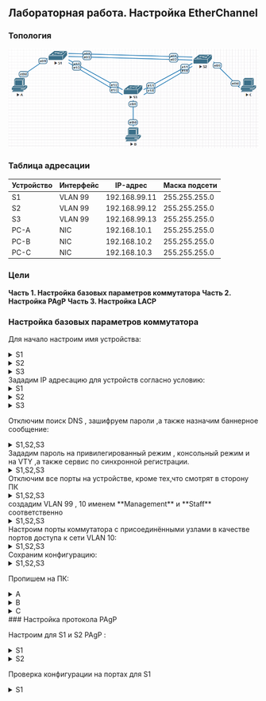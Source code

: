 ## Лабораторная работа. Настройка EtherChannel 

### Топология

![](img/Scheme.png)

### Таблица адресации

| Устройство | Интерфейс | IP-адрес      | Маска подсети |
| ---------- | --------- | ------------- | ------------- |
| S1         | VLAN 99   | 192.168.99.11 | 255.255.255.0 |
| S2         | VLAN 99   | 192.168.99.12 | 255.255.255.0 |
| S3         | VLAN 99   | 192.168.99.13 | 255.255.255.0 |
| PC-A       | NIC       | 192.168.10.1  | 255.255.255.0 |
| PC-B       | NIC       | 192.168.10.2  | 255.255.255.0 |
| PC-C       | NIC       | 192.168.10.3  | 255.255.255.0 |

### Цели

**Часть 1. Настройка базовых параметров коммутатора**
**Часть 2. Настройка PAgP**
**Часть 3. Настройка LACP**

### Настройка базовых параметров коммутатора

Для начало настроим имя устройства:

<details>
<summary>S1</summary>
<pre><code>
enable
conf t
hos S1
</code></pre>
</details>
<details>
<summary>S2</summary>
<pre><code>
enable
conf t
hos S2
</code></pre>
</details>
<details>
<summary>S3</summary>
<pre><code>
enable
conf t
hos S3
</code></pre>
</details>
Зададим IP адресацию для устройств согласно условию:

<details>
<summary>S1</summary>
<pre><code>
int vla 99
ip addr 192.168.99.11 255.255.255.0
no shut
exit 
</code></pre>
</details>
<details>
<summary>S2</summary>
<pre><code>
int vla 99
ip addr 192.168.99.12 255.255.255.0
no shut
exit 
</code></pre>
</details>
<details>
<summary>S3</summary>
<pre><code>
int vla 99
ip addr 192.168.99.13 255.255.255.0
no shut
exit 
</code></pre>
</details>

Отключим поиск DNS , зашифруем пароли ,а также назначим баннерное сообщение:

<details>
<summary>S1,S2,S3</summary>
<pre><code>
no ip domain-loo
service password-encryption
Banner motd "This is a secure system. Authorized Access Only!" 
</code></pre>
</details>
Зададим пароль на привилегированный режим , консольный режим и на VTY ,а также сервис по синхронной регистрации.
<details>
<summary>S1,S2,S3</summary>
<pre><code>
enable secret class
line vty 0 4
logging synchronous
password cisco
login
exit
line con 0
logging synchronous
password cisco
login
exit 
</code></pre>
</details>
Отключим все порты на устройстве, кроме тех,что смотрят в сторону ПК
<details>
<summary>S1,S2,S3</summary>
<pre><code>
int ran e0/1-3
shut
int ran e1/0-3
shut 
</code></pre>
</details>
создадим VLAN 99 , 10 именем **Management** и **Staff** соответственно
<details>
<summary>S1,S2,S3</summary>
<pre><code>
vlan 99
name Management
vlan 10
name Staff 
</code></pre>
</details>
Настроим порты коммутатора с присоединёнными узлами в качестве портов доступа к сети VLAN 10:
<details>
<summary>S1,S2,S3</summary>
<pre><code>
int e0/0
sw m ac
sw ac vl 10
</code></pre>
</details>
Сохраним конфигурацию:

<details>
<summary>S1,S2,S3</summary>
<pre><code>
do copy run start
</code></pre>
</details>


Пропишем на ПК:

<details>
<summary>A</summary>
<pre><code>
ip 192.168.10.1/24
save 
</code></pre>
</details>
<details>
<summary>B</summary>
<pre><code>
 ip 192.168.10.2/24
save 
</code></pre>
</details>
<details>
<summary>C</summary>
<pre><code>
ip 192.168.10.3/24
save 
</code></pre>
</details>
### Настройка протокола PAgP

Настроим для S1 и S2 PAgP :

<details>
<summary>S1</summary>
<pre><code>
int ran e0/1-2
channel-group 1 mode desirable
no shut 
</code></pre>
</details>
<details>
<summary>S2</summary>
<pre><code>
int ran e0/1-2
channel-group 1 mode auto
no shut 
</code></pre>
</details>

Проверка конфигурации на портах для S1

<details>
<summary>S1</summary>
<pre><code>
do show run interface e0/1
do show interfaces f0/3 switchport
</code></pre>
</details>